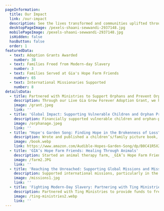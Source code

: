 ```yaml
---
pageInformation:
  title: Our Impact
  link: /our-impact
  description: See the lives transformed and communities uplifted through the work of Gia's Hope.
  desktopPageImage: /pexels-shaani-sewwandi-2937148.jpg
  mobilePageImage: /pexels-shaani-sewwandi-2937148.jpg
  isHidden: false
  hasButton: false
  order: 1
featuredData:
  - text: Adoption Grants Awarded
    number: 38
  - text: Families Freed from Modern-day Slavery
    number: 3
  - text: Families Served at Gia's Hope Farm Friends
    number: 65
  - text: International Missionaries Supported
    number: 8
detailsData:
  - title: Partnered with Ministries to Support Orphans and Prevent Orphanhood
    description: Through our Live Gia Grow Forever Adoption Grant, we have awarded 38 grants, ranging from $500-$1000, to families adopting children with special needs from all over the world.
    image: /grant.jpeg
    link: ''
  - title: 'Global Impact: Supporting Vulnerable Children and Orphan Prevention Ministries'
    description: Financially supported vulnerable children and orphan-prevention care ministries through partnerships with organizations such as Lily's Foundation, HopeStation, Unity4Orphans, OpenHearts Nicaragua, Tesoros De Dios, Open Hearts for Orphans, Ting Ministries,  Impacting 1 Life at a Time, and Love without Boundaries, helping preserve vulnerable families and children through medical care, education, and basic needs.
    image: /orphanage.jpeg
    link: ''
  - title: "Hope's Garden Song: Finding Hope in the Brokenness of Loss"
    description: Wrote and published a children’s/family picture book, _Hope’s Garden Song_ (available on Amazon), to help families grieving or suffering from loss. All sales proceeds are donated back to the GIA's Hope Foundation. These books have been sent worldwide to families and communities in need of hope. It has also been translated and published into Ukrainian and sent copies to families in Ukraine suffering from the devastations of war.
    image: /book.webp
    link: https://www.amazon.com/Audible-Hopes-Garden-Song/dp/B0C41R5X2N
  - title: 'GIA’s Hope Farm Friends: Healing Through Animals'
    description: Started an animal therapy farm, _GIA’s Hope Farm Friends_, to minister to those in our local community who need extra joy, comfort, and love from God's creation.
    image: /farm2.JPG
    link: ''
  - title: 'Reaching the Unreached: Supporting Global Missions and Missionaries'
    description: Supported international missions, particularly in the unreached 10/40 window, by sending financial donations to missionaries or by going ourselves. Three of our oldest children are full-time missionaries, providing new opportunities to help a broken and lost world.
    image: /missions1.jpg
    link: ''
  - title: 'Fighting Modern-Day Slavery: Partnering with Ting Ministries to Free Families'
    description: Partnered with Ting Ministries to provide funds to free three families from modern-day slavery in a region of the Middle East, with plans to continue this mission close to our hearts.
    image: /ting-ministries2.webp
    link: ''
---
```


